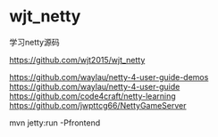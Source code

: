 # wjt_netty
学习netty源码


https://github.com/wjt2015/wjt_netty

https://github.com/waylau/netty-4-user-guide-demos
https://github.com/waylau/netty-4-user-guide
https://github.com/code4craft/netty-learning
https://github.com/jwpttcg66/NettyGameServer


mvn jetty:run -Pfrontend




